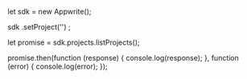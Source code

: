 let sdk = new Appwrite();

sdk
    .setProject('')
;

let promise = sdk.projects.listProjects();

promise.then(function (response) {
    console.log(response);
}, function (error) {
    console.log(error);
});